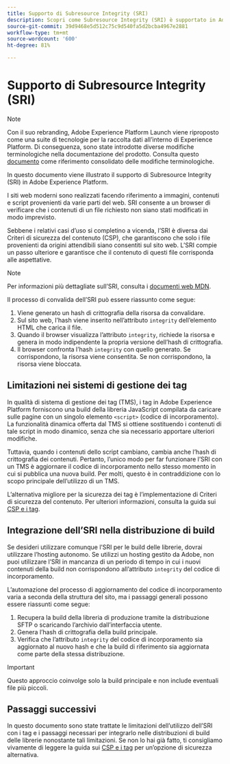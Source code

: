 ```yaml
---
title: Supporto di Subresource Integrity (SRI)
description: Scopri come Subresource Integrity (SRI) è supportato in Adobe Experience Platform.
source-git-commit: 39d9468e5d512c75c9d540fa5d2bcba4967e2881
workflow-type: tm+mt
source-wordcount: '600'
ht-degree: 81%

---
```


# Supporto di Subresource Integrity (SRI)

>[!NOTE]
>
>Con il suo rebranding, Adobe Experience Platform Launch viene riproposto come una suite di tecnologie per la raccolta dati all’interno di Experience Platform. Di conseguenza, sono state introdotte diverse modifiche terminologiche nella documentazione del prodotto. Consulta questo [documento](../../term-updates.md) come riferimento consolidato delle modifiche terminologiche.

In questo documento viene illustrato il supporto di Subresource Integrity (SRI) in Adobe Experience Platform.

I siti web moderni sono realizzati facendo riferimento a immagini, contenuti e script provenienti da varie parti del web. SRI consente a un browser di verificare che i contenuti di un file richiesto non siano stati modificati in modo imprevisto.

Sebbene i relativi casi d’uso si completino a vicenda, l’SRI è diversa dai Criteri di sicurezza del contenuto (CSP), che garantiscono che solo i file provenienti da origini attendibili siano consentiti sul sito web. L’SRI compie un passo ulteriore e garantisce che il contenuto di questi file corrisponda alle aspettative.

>[!NOTE]
>
>Per informazioni più dettagliate sull’SRI, consulta i [documenti web MDN](https://developer.mozilla.org/it-IT/docs/Web/Security/Subresource_Integrity).

Il processo di convalida dell’SRI può essere riassunto come segue:

1. Viene generato un hash di crittografia della risorsa da convalidare.
1. Sul sito web, l’hash viene inserito nell’attributo `integrity` dell’elemento HTML che carica il file.
1. Quando il browser visualizza l’attributo `integrity`, richiede la risorsa e genera in modo indipendente la propria versione dell’hash di crittografia.
1. Il browser confronta l’hash `integrity` con quello generato. Se corrispondono, la risorsa viene consentita. Se non corrispondono, la risorsa viene bloccata.

## Limitazioni nei sistemi di gestione dei tag

In qualità di sistema di gestione dei tag (TMS), i tag in Adobe Experience Platform forniscono una build della libreria JavaScript compilata da caricare sulle pagine con un singolo elemento `<script>` (codice di incorporamento). La funzionalità dinamica offerta dal TMS si ottiene sostituendo i contenuti di tale script in modo dinamico, senza che sia necessario apportare ulteriori modifiche.

Tuttavia, quando i contenuti dello script cambiano, cambia anche l’hash di crittografia dei contenuti. Pertanto, l’unico modo per far funzionare l’SRI con un TMS è aggiornare il codice di incorporamento nello stesso momento in cui si pubblica una nuova build. Per molti, questo è in contraddizione con lo scopo principale dell’utilizzo di un TMS.

L’alternativa migliore per la sicurezza dei tag è l’implementazione di Criteri di sicurezza del contenuto. Per ulteriori informazioni, consulta la guida sui [CSP e i tag](./content-security-policy.md).

## Integrazione dell’SRI nella distribuzione di build

Se desideri utilizzare comunque l’SRI per le build delle librerie, dovrai utilizzare l’hosting autonomo. Se utilizzi un hosting gestito da Adobe, non puoi utilizzare l’SRI in mancanza di un periodo di tempo in cui i nuovi contenuti della build non corrispondono all’attributo `integrity` del codice di incorporamento.

L’automazione del processo di aggiornamento del codice di incorporamento varia a seconda della struttura del sito, ma i passaggi generali possono essere riassunti come segue:

1. Recupera la build della libreria di produzione tramite la distribuzione SFTP o scaricando l’archivio dall’interfaccia utente.
1. Genera l’hash di crittografia della build principale.
1. Verifica che l’attributo `integrity` del codice di incorporamento sia aggiornato al nuovo hash e che la build di riferimento sia aggiornata come parte della stessa distribuzione.

>[!IMPORTANT]
>
>Questo approccio coinvolge solo la build principale e non include eventuali file più piccoli.

## Passaggi successivi

In questo documento sono state trattate le limitazioni dell’utilizzo dell’SRI con i tag e i passaggi necessari per integrarlo nelle distribuzioni di build delle librerie nonostante tali limitazioni. Se non lo hai già fatto, ti consigliamo vivamente di leggere la guida sui [CSP e i tag](./content-security-policy.md) per un’opzione di sicurezza alternativa.
